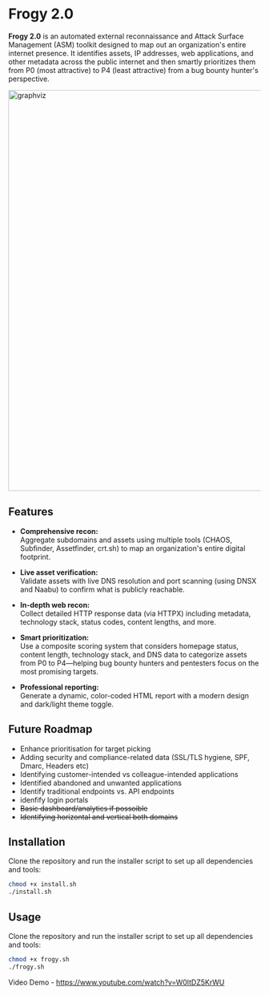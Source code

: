 # Frogy 2.0

**Frogy 2.0** is an automated external reconnaissance and Attack Surface Management (ASM) toolkit designed to map out an organization's entire internet presence. It identifies assets, IP addresses, web applications, and other metadata across the public internet and then smartly prioritizes them from P0 (most attractive) to P4 (least attractive) from a bug bounty hunter's perspective.

<img src="https://github.com/user-attachments/assets/1334e811-2f8e-417c-8a17-7abb53f22d3a" alt="graphviz" width="700" height="800"/>

## Features

- **Comprehensive recon:**  
  Aggregate subdomains and assets using multiple tools (CHAOS, Subfinder, Assetfinder, crt.sh) to map an organization's entire digital footprint.
  
- **Live asset verification:**  
  Validate assets with live DNS resolution and port scanning (using DNSX and Naabu) to confirm what is publicly reachable.
  
- **In-depth web recon:**  
  Collect detailed HTTP response data (via HTTPX) including metadata, technology stack, status codes, content lengths, and more.
  
- **Smart prioritization:**  
  Use a composite scoring system that considers homepage status, content length, technology stack, and DNS data to categorize assets from P0 to P4—helping bug bounty hunters and pentesters focus on the most promising targets.
  
- **Professional reporting:**  
  Generate a dynamic, color-coded HTML report with a modern design and dark/light theme toggle.

## Future Roadmap

- Enhance prioritisation for target picking
- Adding security and compliance-related data (SSL/TLS hygiene, SPF, Dmarc, Headers etc)
- Identifying customer-intended vs colleague-intended applications
- Identified abandoned and unwanted applications
- Identify traditional endpoints vs. API endpoints
- idenfify login portals
- ~~Basic dashboard/analytics if possoible~~
- ~~Identifying horizontal and vertical both domains~~

## Installation

Clone the repository and run the installer script to set up all dependencies and tools:

```bash
chmod +x install.sh
./install.sh
```
## Usage

Clone the repository and run the installer script to set up all dependencies and tools:

```bash
chmod +x frogy.sh
./frogy.sh
```

Video Demo - https://www.youtube.com/watch?v=W0ltDZ5KrWU
